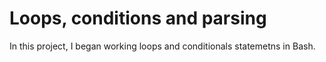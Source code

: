 # Loops, conditions and parsing

In this project, I began working loops and conditionals statemetns in Bash.